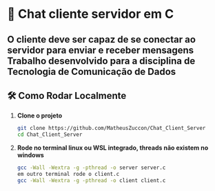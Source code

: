 # 📳 Chat cliente servidor em C 

O cliente deve ser capaz de se conectar ao servidor para enviar e receber mensagens
Trabalho desenvolvido para a disciplina de Tecnologia de Comunicação de Dados
---

## 🛠️ Como Rodar Localmente

1. **Clone o projeto**
   ```bash
   git clone https://github.com/MatheusZuccon/Chat_Client_Server
   cd Chat_Client_Server

2. **Rode no terminal linux ou WSL integrado, threads não existem no windows**
   ```bash
   gcc -Wall -Wextra -g -pthread -o server server.c
   em outro terminal rode o client.c
   gcc -Wall -Wextra -g -pthread -o client client.c


